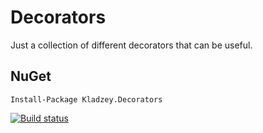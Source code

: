 # Decorators
Just a collection of different decorators that can be useful.

## NuGet
```Install-Package Kladzey.Decorators```

[![Build status](https://ci.appveyor.com/api/projects/status/5oan32uojh14wq1i/branch/master?svg=true)](https://ci.appveyor.com/project/Kladzey/decorators/branch/master)

